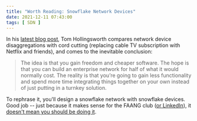 ```yaml
---
title: "Worth Reading: Snowflake Network Devices"
date: 2021-12-11 07:43:00
tags: [ SDN ]
---
```

In his [latest blog post](https://networkingnerd.net/2021/12/10/is-disaggregation-going-to-be-cord-cutting-for-the-enterprise/), Tom Hollingsworth compares network device disaggregations with cord cutting (replacing cable TV subscription with Netflix and friends), and comes to the inevitable conclusion:

> The idea is that you gain freedom and cheaper software. The hope is that you can build an enterprise network for half of what it would normally cost. The reality is that you’re going to gain less functionality and spend more time integrating things together on your own instead of just putting in a turnkey solution.

To rephrase it, you'll design a snowflake network with snowflake devices. Good job -- just because it makes sense for the FAANG club ([or LinkedIn](/2016/09/whitebox-switching-at-linkedin-with/)), it [doesn't mean you should be doing it](/2016/03/you-want-your-network-to-be-like/).

